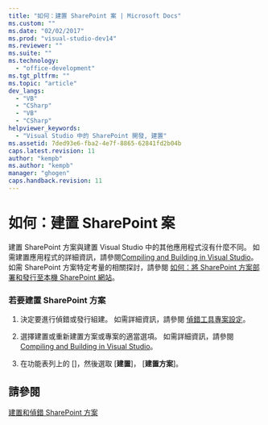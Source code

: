 ```yaml
---
title: "如何：建置 SharePoint 案 | Microsoft Docs"
ms.custom: ""
ms.date: "02/02/2017"
ms.prod: "visual-studio-dev14"
ms.reviewer: ""
ms.suite: ""
ms.technology: 
  - "office-development"
ms.tgt_pltfrm: ""
ms.topic: "article"
dev_langs: 
  - "VB"
  - "CSharp"
  - "VB"
  - "CSharp"
helpviewer_keywords: 
  - "Visual Studio 中的 SharePoint 開發, 建置"
ms.assetid: 7ded93e6-fba2-4e7f-8865-62841fd2b04b
caps.latest.revision: 11
author: "kempb"
ms.author: "kempb"
manager: "ghogen"
caps.handback.revision: 11
---
```

# 如何：建置 SharePoint 案
  建置 SharePoint 方案與建置 Visual Studio 中的其他應用程式沒有什麼不同。  如需建置應用程式的詳細資訊，請參閱[Compiling and Building in Visual Studio](../ide/compiling-and-building-in-visual-studio.md)。  如需 SharePoint 方案特定考量的相關探討，請參閱 [如何：將 SharePoint 方案部署和發行至本機 SharePoint 網站](../sharepoint/how-to-deploy-and-publish-a-sharepoint-solution-to-a-local-sharepoint-site.md)。  
  
### 若要建置 SharePoint 方案  
  
1.  決定要進行偵錯或發行組建。  如需詳細資訊，請參閱 [偵錯工具專案設定](../debugger/debugger-project-settings.md)。  
  
2.  選擇建置或重新建置方案或專案的適當選項。  如需詳細資訊，請參閱 [Compiling and Building in Visual Studio](../ide/compiling-and-building-in-visual-studio.md)。  
  
3.  在功能表列上的 \[\]，然後選取 \[**建置**\]， \[**建置方案**\]。  
  
## 請參閱  
 [建置和偵錯 SharePoint 方案](../sharepoint/building-and-debugging-sharepoint-solutions.md)  
  
  